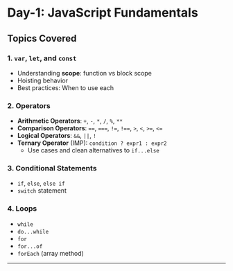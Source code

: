 # Day-1: JavaScript Fundamentals

## Topics Covered

### 1. `var`, `let`, and `const`
- Understanding **scope**: function vs block scope
- Hoisting behavior
- Best practices: When to use each

### 2. Operators
- **Arithmetic Operators**: `+`, `-`, `*`, `/`, `%`, `**`
- **Comparison Operators**: `==`, `===`, `!=`, `!==`, `>`, `<`, `>=`, `<=`
- **Logical Operators**: `&&`, `||`, `!`
- **Ternary Operator** (IMP): `condition ? expr1 : expr2`
  - Use cases and clean alternatives to `if...else`

### 3. Conditional Statements
- `if`, `else`, `else if`
- `switch` statement

### 4. Loops
- `while`
- `do...while`
- `for`
- `for...of`
- `forEach` (array method)

---

